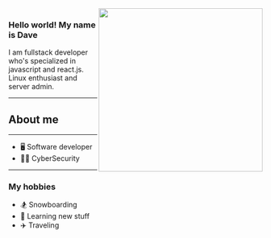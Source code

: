 <img src="https://media3.giphy.com/media/Yc65Sk2Hwkzgk/giphy.gif" align="right" height="325" />

### Hello world! My name is Dave


I am fullstack developer who's specialized in javascript and react.js. Linux enthusiast and server admin.

---
## About me
---
* 🖥️ Software developer
* 👨‍💻 CyberSecurity

---
### My hobbies
* 🏂 Snowboarding
* 🧠 Learning new stuff
* ✈️ Traveling
